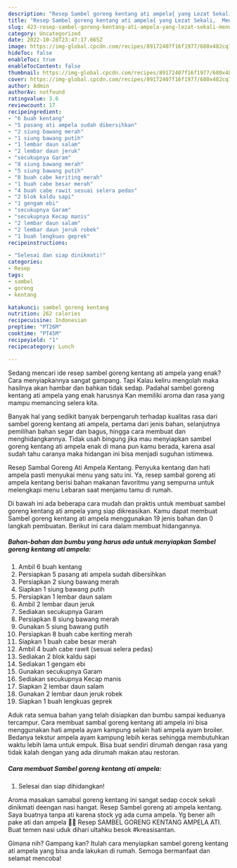 ```yaml
---
description: "Resep Sambel goreng kentang ati ampela{ yang Lezat Sekali,  Menu Buat lebaran"
title: "Resep Sambel goreng kentang ati ampela{ yang Lezat Sekali,  Menu Buat lebaran"
slug: 423-resep-sambel-goreng-kentang-ati-ampela-yang-lezat-sekali-menu-buat-lebaran
category: Uncategorized
date: 2022-10-28T23:47:17.665Z
image: https://img-global.cpcdn.com/recipes/89172407f16f1977/680x482cq70/sambel-goreng-kentang-ati-ampela-foto-resep-utama.jpg
hideToc: false
enableToc: true
enableTocContent: false
thumbnail: https://img-global.cpcdn.com/recipes/89172407f16f1977/680x482cq70/sambel-goreng-kentang-ati-ampela-foto-resep-utama.jpg
cover: https://img-global.cpcdn.com/recipes/89172407f16f1977/680x482cq70/sambel-goreng-kentang-ati-ampela-foto-resep-utama.jpg
author: Admin
authorAv: notfound
ratingvalue: 3.6
reviewcount: 17
recipeingredient:
- "6 buah kentang"
- "5 pasang ati ampela sudah dibersihkan"
- "2 siung bawang merah"
- "1 siung bawang putih"
- "1 lembar daun salam"
- "2 lembar daun jeruk"
- "secukupnya Garam"
- "8 siung bawang merah"
- "5 siung bawang putih"
- "8 buah cabe keriting merah"
- "1 buah cabe besar merah"
- "4 buah cabe rawit sesuai selera pedas"
- "2 blok kaldu sapi"
- "1 gengam ebi"
- "secukupnya Garam"
- "secukupnya Kecap manis"
- "2 lembar daun salam"
- "2 lembar daun jeruk robek"
- "1 buah lengkuas geprek"
recipeinstructions:

- "Selesai dan siap dinikmati!"
categories:
- Resep
tags:
- sambel
- goreng
- kentang

katakunci: sambel goreng kentang 
nutrition: 262 calories
recipecuisine: Indonesian
preptime: "PT26M"
cooktime: "PT45M"
recipeyield: "1"
recipecategory: Lunch

---
```



Sedang mencari ide resep sambel goreng kentang ati ampela yang enak? Cara menyiapkannya sangat gampang. Tapi Kalau keliru mengolah maka hasilnya akan hambar dan bahkan tidak sedap. Padahal sambel goreng kentang ati ampela yang enak harusnya Kan memiliki aroma dan rasa yang mampu memancing selera kita.


Banyak hal yang sedikit banyak berpengaruh terhadap kualitas rasa dari sambel goreng kentang ati ampela, pertama dari jenis bahan, selanjutnya pemilihan bahan segar dan bagus, hingga cara membuat dan menghidangkannya. Tidak usah bingung jika mau menyiapkan sambel goreng kentang ati ampela enak di mana pun kamu berada, karena asal sudah tahu caranya maka hidangan ini bisa menjadi suguhan istimewa.

Resep Sambal Goreng Ati Ampela Kentang. Penyuka kentang dan hati ampela pasti menyukai menu yang satu ini. Ya, resep sambal goreng ati ampela kentang berisi bahan makanan favoritmu yang sempurna untuk melengkapi menu Lebaran saat menjamu tamu di rumah.


Di bawah ini ada beberapa cara mudah dan praktis untuk membuat sambel goreng kentang ati ampela yang siap dikreasikan. Kamu dapat membuat Sambel goreng kentang ati ampela menggunakan 19 jenis bahan dan 0 langkah pembuatan. Berikut ini cara dalam membuat hidangannya.

<!--inarticleads1-->

##### Bahan-bahan dan bumbu yang harus ada untuk menyiapkan Sambel goreng kentang ati ampela:

1. Ambil 6 buah kentang
1. Persiapkan 5 pasang ati ampela sudah dibersihkan
1. Persiapkan 2 siung bawang merah
1. Siapkan 1 siung bawang putih
1. Persiapkan 1 lembar daun salam
1. Ambil 2 lembar daun jeruk
1. Sediakan secukupnya Garam
1. Persiapkan 8 siung bawang merah
1. Gunakan 5 siung bawang putih
1. Persiapkan 8 buah cabe keriting merah
1. Siapkan 1 buah cabe besar merah
1. Ambil 4 buah cabe rawit (sesuai selera pedas)
1. Sediakan 2 blok kaldu sapi
1. Sediakan 1 gengam ebi
1. Gunakan secukupnya Garam
1. Sediakan secukupnya Kecap manis
1. Siapkan 2 lembar daun salam
1. Gunakan 2 lembar daun jeruk robek
1. Siapkan 1 buah lengkuas geprek


Aduk rata semua bahan yang telah disiapkan dan bumbu sampai keduanya tercampur. Cara membuat sambal goreng kentang ati ampela ini bisa menggunakan hati ampela ayam kampung selain hati ampela ayam broiler. Bedanya tekstur ampela ayam kampung lebih keras sehingga membutuhkan waktu lebih lama untuk empuk. Bisa buat sendiri dirumah dengan rasa yang tidak kalah dengan yang ada dirumah makan atau restoran. 

<!--inarticleads2-->

##### Cara membuat Sambel goreng kentang ati ampela:


1. Selesai dan siap dihidangkan!

Aroma masakan samabal goreng kentang ini sangat sedap cocok sekali dinikmati deengan nasi hangat. Resep Sambel goreng ati ampela kentang. Saya buatnya tanpa ati karena stock yg ada cuma ampela. Yg bener aih pake ati dan ampela 😬😬 Resep SAMBEL GORENG KENTANG AMPELA ATI. Buat temen nasi uduk dihari ultahku besok #kreasisantan. 

Gimana nih? Gampang kan? Itulah cara menyiapkan sambel goreng kentang ati ampela yang bisa anda lakukan di rumah. Semoga bermanfaat dan selamat mencoba!

